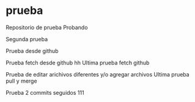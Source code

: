 # prueba
Repositorio de prueba
Probando

Segunda prueba

Prueba desde github

Prueba fetch desde github
hh
Ultima prueba fetch github

Prueba de editar arichivos diferentes y/o agregar archivos
Ultima prueba pull y merge

Prueba 2 commits seguidos 111